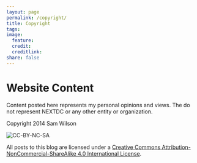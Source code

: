 ```yaml
---
layout: page
permalink: /copyright/
title: Copyright
tags: 
image:
  feature:
  credit:
  creditlink:
share: false
---
```


# Website Content

Content posted here represents my personal opinions and views. The do not represent NEXTDC or any other entity or organization.

Copyright 2014 Sam Wilson

![CC-BY-NC-SA](http://i.creativecommons.org/l/by-nc-sa/4.0/88x31.png)

All posts to this blog are licensed under a [Creative Commons Attribution-NonCommercial-ShareAlike 4.0 International License](http://creativecommons.org/licenses/by-nc-sa/4.0/).
